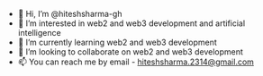 - 👋 Hi, I’m @hiteshsharma-gh
- 👀 I’m interested in web2 and web3 development and artificial intelligence
- 🌱 I’m currently learning web2 and web3 development
- 💞️ I’m looking to collaborate on web2 and web3 development
- 📫 You can reach me by email - hiteshsharma.2314@gmail.com


<!---
hitesh-2314/hitesh-2314 is a ✨ special ✨ repository because its `README.md` (this file) appears on your GitHub profile.
You can click the Preview link to take a look at your changes.
--->
